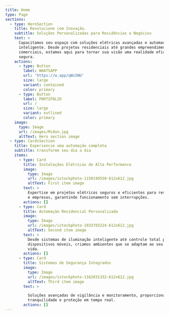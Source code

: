 ```yaml
---
title: Home
type: Page
sections:
  - type: HeroSection
    title: Revolucione com Inovação.
    subtitle: Soluções Personalizadas para Residências e Negócios
    text: >
      Capacitamos seu espaço com soluções elétricas avançadas e automação
      inteligente. Desde projetos residenciais até grandes empreendimentos
      comerciais, estamos aqui para tornar sua visão uma realidade eficiente e
      segura.
    actions:
      - type: Button
        label: WHATSAPP
        url: 'https://w.app/qWzSNU'
        size: large
        variant: contained
        color: primary
      - type: Button
        label: PORTIFOLIO
        url: /
        size: large
        variant: outlined
        color: primary
    image:
      type: Image
      url: /images/Midon.jpg
      altText: Hero section image
  - type: CardsSection
    title: Experiencie uma automação completa
    subtitle: transforme seu dia a dia
    items:
      - type: Card
        title: Instalações Elétricas de Alta Performance
        image:
          type: Image
          url: /images/istockphoto-1150199550-612x612.jpg
          altText: First item image
        text: >
          Expertise em projetos elétricos seguros e eficientes para residências
          e empresas, garantindo funcionamento sem interrupções.
        actions: []
      - type: Card
        title: Automação Residencial Personalizada
        image:
          type: Image
          url: /images/istockphoto-1033783224-612x612.jpg
          altText: Second item image
        text: >
          Desde sistemas de iluminação inteligente até controle total por
          dispositivos móveis, criamos ambientes que se adaptam ao seu estilo de
          vida.
        actions: []
      - type: Card
        title: Sistemas de Segurança Integrados
        image:
          type: Image
          url: /images/istockphoto-1162031332-612x612.jpg
          altText: Third item image
        text: >

          Soluções avançadas de vigilância e monitoramento, proporcionando
          tranquilidade e proteção em tempo real.
        actions: []
---
```


